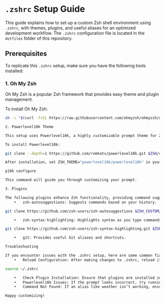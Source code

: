 # `.zshrc` Setup Guide

This guide explains how to set up a custom Zsh shell environment using `.zshrc`, with themes, plugins, and useful aliases for an optimized development workflow. The `.zshrc` configuration file is located in the `dotfiles` folder of this repository.

## Prerequisites

To replicate this `.zshrc` setup, make sure you have the following tools installed:

### 1. Oh My Zsh

Oh My Zsh is a popular Zsh framework that provides easy theme and plugin management.

To install Oh My Zsh:

```bash
sh -c "$(curl -fsSL https://raw.githubusercontent.com/ohmyzsh/ohmyzsh/master/tools/install.sh)"

2. Powerlevel10k Theme

This setup uses Powerlevel10k, a highly customizable prompt theme for Zsh. Powerlevel10k can display Git status, battery life, and other information directly in your terminal prompt.

To install Powerlevel10k:

git clone --depth=1 https://github.com/romkatv/powerlevel10k.git $ZSH/custom/themes/powerlevel10k

After installation, set ZSH_THEME="powerlevel10k/powerlevel10k" in your .zshrc file. Then run:

p10k configure

This command will guide you through customizing your prompt.

3. Plugins

The following plugins enhance Zsh functionality, providing command suggestions, syntax highlighting, and useful Git shortcuts. Here’s how to install them:
	•	zsh-autosuggestions: Suggests commands based on your history.

git clone https://github.com/zsh-users/zsh-autosuggestions $ZSH_CUSTOM/plugins/zsh-autosuggestions

	•	zsh-syntax-highlighting: Highlights syntax as you type commands.

git clone https://github.com/zsh-users/zsh-syntax-highlighting.git $ZSH_CUSTOM/plugins/zsh-syntax-highlighting

	•	git: Provides useful Git aliases and shortcuts.

Troubleshooting

If you encounter issues with the .zshrc setup, here are some common fixes:
	•	Reload Configuration: After making changes to .zshrc, reload it with:

source ~/.zshrc

	•	Check Plugin Installation: Ensure that plugins are installed in $ZSH_CUSTOM/plugins/. Run ls $ZSH_CUSTOM/plugins/ to verify.
	•	Powerlevel10k Issues: If the prompt looks incorrect, try running p10k configure again or check that Powerlevel10k is correctly installed in $ZSH/custom/themes/powerlevel10k.
	•	Command Not Found: If an alias like weather isn’t working, ensure curl is installed and that the alias is correctly set in .zshrc.

Happy customizing!

